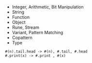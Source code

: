 - Integer, Arithmetic, Bit Manipulation
- String
- Function
- Object
- Rune, Stream
- Variant, Pattern Matching
- Copattern
- Type

```
#(n).tail.head -> #(n), #.tail, #.head
#.print(x) -> #.print , #(x)
```
